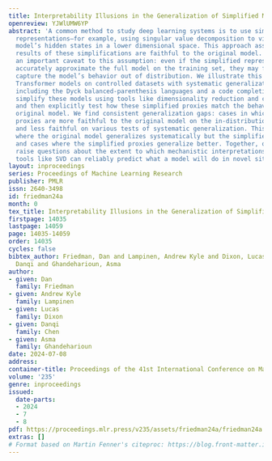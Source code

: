 ```yaml
---
title: Interpretability Illusions in the Generalization of Simplified Models
openreview: YJWlUMW6YP
abstract: 'A common method to study deep learning systems is to use simplified model
  representations—for example, using singular value decomposition to visualize the
  model’s hidden states in a lower dimensional space. This approach assumes that the
  results of these simplifications are faithful to the original model. Here, we illustrate
  an important caveat to this assumption: even if the simplified representations can
  accurately approximate the full model on the training set, they may fail to accurately
  capture the model’s behavior out of distribution. We illustrate this by training
  Transformer models on controlled datasets with systematic generalization splits,
  including the Dyck balanced-parenthesis languages and a code completion task. We
  simplify these models using tools like dimensionality reduction and clustering,
  and then explicitly test how these simplified proxies match the behavior of the
  original model. We find consistent generalization gaps: cases in which the simplified
  proxies are more faithful to the original model on the in-distribution evaluations
  and less faithful on various tests of systematic generalization. This includes cases
  where the original model generalizes systematically but the simplified proxies fail,
  and cases where the simplified proxies generalize better. Together, our results
  raise questions about the extent to which mechanistic interpretations derived using
  tools like SVD can reliably predict what a model will do in novel situations.'
layout: inproceedings
series: Proceedings of Machine Learning Research
publisher: PMLR
issn: 2640-3498
id: friedman24a
month: 0
tex_title: Interpretability Illusions in the Generalization of Simplified Models
firstpage: 14035
lastpage: 14059
page: 14035-14059
order: 14035
cycles: false
bibtex_author: Friedman, Dan and Lampinen, Andrew Kyle and Dixon, Lucas and Chen,
  Danqi and Ghandeharioun, Asma
author:
- given: Dan
  family: Friedman
- given: Andrew Kyle
  family: Lampinen
- given: Lucas
  family: Dixon
- given: Danqi
  family: Chen
- given: Asma
  family: Ghandeharioun
date: 2024-07-08
address:
container-title: Proceedings of the 41st International Conference on Machine Learning
volume: '235'
genre: inproceedings
issued:
  date-parts:
  - 2024
  - 7
  - 8
pdf: https://proceedings.mlr.press/v235/assets/friedman24a/friedman24a.pdf
extras: []
# Format based on Martin Fenner's citeproc: https://blog.front-matter.io/posts/citeproc-yaml-for-bibliographies/
---
```

